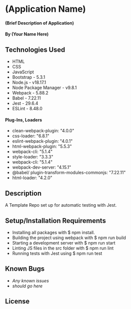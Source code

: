 # (Application Name)

#### (Brief Description of Application)

#### By (Your Name Here)

## Technologies Used

* HTML
* CSS
* JavaScript
* Bootstrap - 5.3.1
* Node.js - v18.17.1
* Node Package Manager - v9.8.1
* Webpack - 5.88.2
* Babel - 7.22.11
* Jest - 29.6.4
* ESLint - 8.48.0

#### Plug-Ins, Loaders

 * clean-webpack-plugin: "4.0.0"
 * css-loader: "6.8.1"
 * eslint-webpack-plugin: "4.0.1"
 * html-webpack-plugin: "5.5.3"
 * webpack-cli: "5.1.4"
 * style-loader: "3.3.3"
 * webpack-cli: "5.1.4"
 * webpack-dev-server: "4.15.1"
 * @babel/ plugin-transform-modules-commonjs: "7.22.11"
* html-loader: "4.2.0"

## Description
A Template Repo set up for automatic testing with Jest.
## Setup/Installation Requirements

* Installing all packages with $ npm install.
* Building the project using webpack with $ npm run build
* Starting a development server with $ npm run start
* Linting JS files in the src folder with $ npm run lint
* Running tests with Jest using $ npm run test

## Known Bugs

* _Any known issues_
* _should go here_

## License